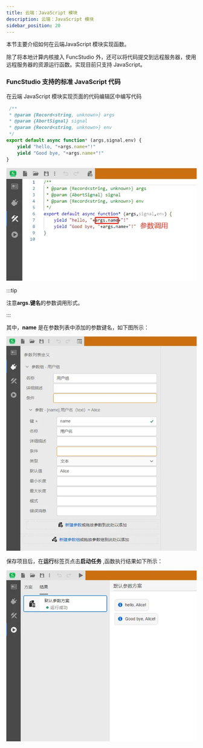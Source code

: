 ```yaml
---
title: 云端：JavaScript 模块
description: 云端：JavaScript 模块
sidebar_position: 20
---
```


本节主要介绍如何在云端JavaScript 模块实现函数。

除了将本地计算内核接入 FuncStudio 外，还可以将代码提交到远程服务器，使用远程服务器的资源运行函数。实现目前只支持 JavaScript。

###  FuncStudio 支持的标准 JavaScript 代码
 
 在云端 JavaScript 模块实现页面的代码编辑区中编写代码

```js
 /**
 * @param {Record<string, unknown>} args
 * @param {AbortSignal} signal
 * @param {Record<string, unknown>} env
 */
export default async function* (args,signal,env) {
    yield "hello, "+args.name+"!"
    yield "Good bye, "+args.name+"!"
}  
```

![输入 JavaScript 代码](./输入JavaScript代码.png "输入 JavaScript 代码")

:::tip

注意**args.键名**的参数调用形式。

:::

其中，**name** 是在参数列表中添加的参数键名，如下图所示：

![已配置的参数列表](./已配置的参数列表.png "已配置的参数列表")

保存项目后，在**运行**标签页点击**启动任务** ,函数执行结果如下所示：

![执行结果](./执行结果.png "执行结果")